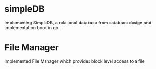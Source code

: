 # simpleDB
Implementing SimpleDB, a relational database from database design and implementation book in go.

# File Manager
Implemented File Manager which provides block level access to a file
